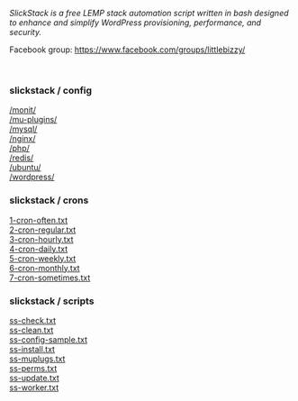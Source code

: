 <p><em>SlickStack is a free LEMP stack automation script written in bash designed to enhance and simplify WordPress provisioning, performance, and security.</em></p>

<p>Facebook group: <a href="https://www.facebook.com/groups/littlebizzy/">https://www.facebook.com/groups/littlebizzy/</a></p><br>

<h3>slickstack / config</h3>

<a href="monit/">/monit/</a><br>
<a href="mu-plugins/">/mu-plugins/</a><br>
<a href="mysql/">/mysql/</a><br>
<a href="nginx/">/nginx/</a><br>
<a href="php/">/php/</a><br>
<a href="redis/">/redis/</a><br>
<a href="ubuntu/">/ubuntu/</a><br>
<a href="wordpress/">/wordpress/</a><br>

<h3>slickstack / crons</h3>

<a href="1-cron-often.txt">1-cron-often.txt</a><br>
<a href="2-cron-regular.txt">2-cron-regular.txt</a><br>
<a href="3-cron-hourly.txt">3-cron-hourly.txt</a><br>
<a href="4-cron-daily.txt">4-cron-daily.txt</a><br>
<a href="5-cron-weekly.txt">5-cron-weekly.txt</a><br>
<a href="6-cron-monthly.txt">6-cron-monthly.txt</a><br>
<a href="7-cron-sometimes.txt">7-cron-sometimes.txt</a><br>

<h3>slickstack / scripts</h3>

<a href="ss-check.txt">ss-check.txt</a><br>
<a href="ss-clean.txt">ss-clean.txt</a><br>
<a href="ss-config-sample.txt">ss-config-sample.txt</a><br>
<a href="ss-install.txt">ss-install.txt</a><br>
<a href="ss-muplugs.txt">ss-muplugs.txt</a><br>
<a href="ss-perms.txt">ss-perms.txt</a><br>
<a href="ss-update.txt">ss-update.txt</a><br>
<a href="ss-worker.txt">ss-worker.txt</a><br>
